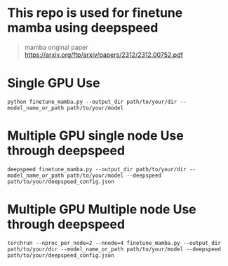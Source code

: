 # This repo is used for finetune mamba using deepspeed
> mamba original paper https://arxiv.org/ftp/arxiv/papers/2312/2312.00752.pdf
# Single GPU Use
```
python finetune_mamba.py --output_dir path/to/your/dir --model_name_or_path path/to/your/model
```
# Multiple GPU single node Use through deepspeed
```
deepspeed finetune_mamba.py --output_dir path/to/your/dir --model_name_or_path path/to/your/model --deepspeed path/to/your/deepspeed_config.json
```
# Multiple GPU Multiple node Use through deepspeed
```
torchrun --nproc_per_node=2 --nnode=4 finetune_mamba.py --output_dir path/to/your/dir --model_name_or_path path/to/your/model --deepspeed path/to/your/deepspeed_config.json
```
